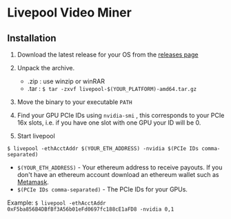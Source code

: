 # Livepool Video Miner 

## Installation 

1. Download the latest release for your OS from the [releases page](https://github.com/Livepool-io/transcoder/releases/)

2. Unpack the archive. 
   - .zip : use winzip or winRAR 
   - .tar : `$ tar -zxvf livepool-$(YOUR_PLATFORM)-amd64.tar.gz`

3. Move the binary to your executable `PATH`

4. Find your GPU PCIe IDs using `nvidia-smi` , this corresponds to your PCIe 16x slots, i.e. if you have one slot with one GPU your ID will be 0. 

5. Start livepool

```
$ livepool -ethAcctAddr $(YOUR_ETH_ADDRESS) -nvidia $(PCIe IDs comma-separated)
```

- `$(YOUR_ETH_ADDRESS)` - Your ethereum address to receive payouts. If you don't have an ethereum account download an ethereum wallet such as [Metamask](https://metamask.io/).
- `$(PCIe IDs comma-separated)` - The PCIe IDs for your GPUs. 

Example: `$ livepool -ethAcctAddr 0xF5ba856B4DBfBf3A56b01eFd0697fc188cE1aFD8 -nvidia 0,1`
